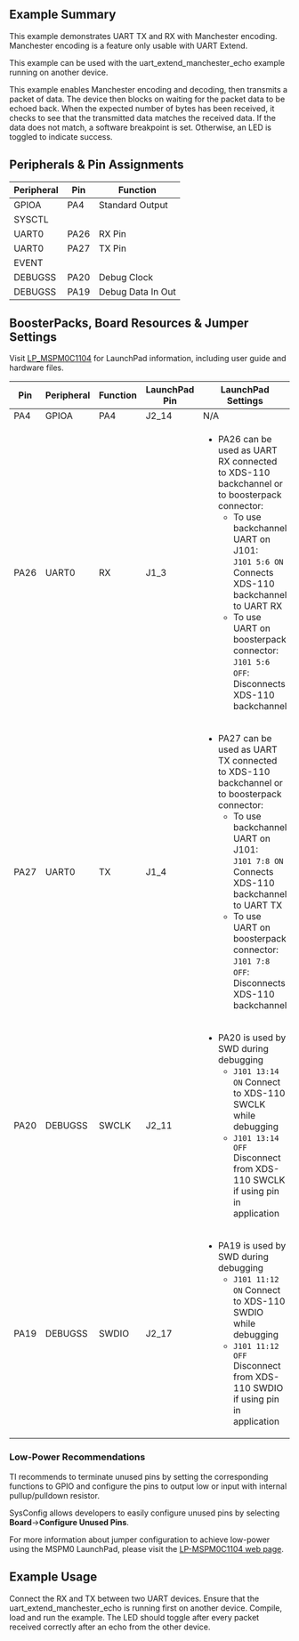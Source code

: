 ## Example Summary

This example demonstrates UART TX and RX with Manchester encoding. Manchester encoding is a feature only usable with UART Extend.

This example can be used with the uart_extend_manchester_echo example running on another device.

This example enables Manchester encoding and decoding, then transmits a packet of data. The device then blocks on waiting for the packet data to be echoed back.
When the expected number of bytes has been received, it checks to see that the transmitted data matches the received data. If the data does not match, a software breakpoint is set. Otherwise, an LED is toggled to indicate success.

## Peripherals & Pin Assignments

| Peripheral | Pin | Function |
| --- | --- | --- |
| GPIOA | PA4 | Standard Output |
| SYSCTL |  |  |
| UART0 | PA26 | RX Pin |
| UART0 | PA27 | TX Pin |
| EVENT |  |  |
| DEBUGSS | PA20 | Debug Clock |
| DEBUGSS | PA19 | Debug Data In Out |

## BoosterPacks, Board Resources & Jumper Settings

Visit [LP_MSPM0C1104](https://www.ti.com/tool/LP-MSPM0C1104) for LaunchPad information, including user guide and hardware files.

| Pin | Peripheral | Function | LaunchPad Pin | LaunchPad Settings |
| --- | --- | --- | --- | --- |
| PA4 | GPIOA | PA4 | J2_14 | N/A |
| PA26 | UART0 | RX | J1_3 | <ul><li>PA26 can be used as UART RX connected to XDS-110 backchannel or to boosterpack connector:<br><ul><li>To use backchannel UART on J101:<br>  `J101 5:6 ON` Connects XDS-110 backchannel to UART RX<br><li>To use UART on boosterpack connector:<br>  `J101 5:6 OFF`: Disconnects XDS-110 backchannel</ul></ul> |
| PA27 | UART0 | TX | J1_4 | <ul><li>PA27 can be used as UART TX connected to XDS-110 backchannel or to boosterpack connector:<br><ul><li>To use backchannel UART on J101:<br>  `J101 7:8 ON` Connects XDS-110 backchannel to UART TX<br><li>To use UART on boosterpack connector:<br>  `J101 7:8 OFF`: Disconnects XDS-110 backchannel</ul></ul> |
| PA20 | DEBUGSS | SWCLK | J2_11 | <ul><li>PA20 is used by SWD during debugging<br><ul><li>`J101 13:14 ON` Connect to XDS-110 SWCLK while debugging<br><li>`J101 13:14 OFF` Disconnect from XDS-110 SWCLK if using pin in application</ul></ul> |
| PA19 | DEBUGSS | SWDIO | J2_17 | <ul><li>PA19 is used by SWD during debugging<br><ul><li>`J101 11:12 ON` Connect to XDS-110 SWDIO while debugging<br><li>`J101 11:12 OFF` Disconnect from XDS-110 SWDIO if using pin in application</ul></ul> |

### Low-Power Recommendations
TI recommends to terminate unused pins by setting the corresponding functions to
GPIO and configure the pins to output low or input with internal
pullup/pulldown resistor.

SysConfig allows developers to easily configure unused pins by selecting **Board**→**Configure Unused Pins**.

For more information about jumper configuration to achieve low-power using the
MSPM0 LaunchPad, please visit the [LP-MSPM0C1104 web page](https://www.ti.com/tool/LP-MSPM0C1104).

## Example Usage
Connect the RX and TX between two UART devices.
Ensure that the uart_extend_manchester_echo is running first on another device.
Compile, load and run the example.
The LED should toggle after every packet received correctly after an echo from the other device.
